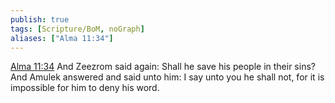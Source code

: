 ```yaml
---
publish: true
tags: [Scripture/BoM, noGraph]
aliases: ["Alma 11:34"]
---
```

[Alma 11:34](https://churchofjesuschrist.org/study/scriptures/bofm/alma/11?lang=eng&id=p34#p34) And Zeezrom said again: Shall he save his people in their sins? And Amulek answered and said unto him: I say unto you he shall not, for it is impossible for him to deny his word.
